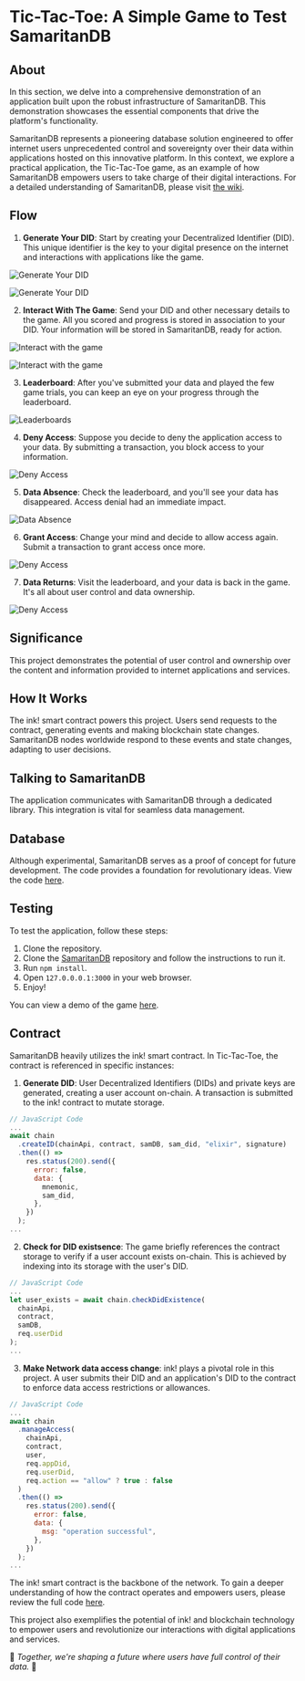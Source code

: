 # Tic-Tac-Toe: A Simple Game to Test SamaritanDB

## About

In this section, we delve into a comprehensive demonstration of an application built upon the robust infrastructure of SamaritanDB. This demonstration showcases the essential components that drive the platform's functionality.

SamaritanDB represents a pioneering database solution engineered to offer internet users unprecedented control and sovereignty over their data within applications hosted on this innovative platform. In this context, we explore a practical application, the Tic-Tac-Toe game, as an example of how SamaritanDB empowers users to take charge of their digital interactions.
For a detailed understanding of SamaritanDB, please visit [the wiki](https://algorealm.gitbook.io/samaritandb).

## Flow

1. **Generate Your DID**: Start by creating your Decentralized Identifier (DID). This unique identifier is the key to your digital presence on the internet and interactions with applications like the game.

![Generate Your DID](https://github.com/thewoodfish/Tic-Tac-Toe/blob/main/public/img/screenshot-1.png)

![Generate Your DID](https://github.com/thewoodfish/Tic-Tac-Toe/blob/main/public/img/screen-2.png)

2. **Interact With The Game**: Send your DID and other necessary details to the game. All you scored and progress is stored in association to your DID. Your information will be stored in SamaritanDB, ready for action.

![Interact with the game](https://github.com/thewoodfish/Tic-Tac-Toe/blob/main/public/img/screen-3.png)

![Interact with the game](https://github.com/thewoodfish/Tic-Tac-Toe/blob/main/public/img/screen-4.png)

3. **Leaderboard**: After you've submitted your data and played the few game trials, you can keep an eye on your progress through the leaderboard.

![Leaderboards](https://github.com/thewoodfish/Tic-Tac-Toe/blob/main/public/img/screen-5.png)

4. **Deny Access**: Suppose you decide to deny the application access to your data. By submitting a transaction, you block access to your information.

![Deny Access](https://github.com/thewoodfish/Tic-Tac-Toe/blob/main/public/img/screen-6.png)

5. **Data Absence**: Check the leaderboard, and you'll see your data has disappeared. Access denial had an immediate impact.

![Data Absence](https://github.com/thewoodfish/Tic-Tac-Toe/blob/main/public/img/screen-7.png)

6. **Grant Access**: Change your mind and decide to allow access again. Submit a transaction to grant access once more.

![Deny Access](https://github.com/thewoodfish/Tic-Tac-Toe/blob/main/public/img/screen-8.png)

7. **Data Returns**: Visit the leaderboard, and your data is back in the game. It's all about user control and data ownership.

![Deny Access](https://github.com/thewoodfish/Tic-Tac-Toe/blob/main/public/img/screen-9.png)

## Significance

This project demonstrates the potential of user control and ownership over the content and information provided to internet applications and services.

## How It Works

The ink! smart contract powers this project. Users send requests to the contract, generating events and making blockchain state changes. SamaritanDB nodes worldwide respond to these events and state changes, adapting to user decisions.

## Talking to SamaritanDB

The application communicates with SamaritanDB through a dedicated library. This integration is vital for seamless data management.

## Database

Although experimental, SamaritanDB serves as a proof of concept for future development. The code provides a foundation for revolutionary ideas. View the code [here](https://github.com/algorealmInc/SamaritanDB).

## Testing

To test the application, follow these steps:

1. Clone the repository.
2. Clone the [SamaritanDB](https://github.com/algorealmInc/SamaritanDB) repository and follow the instructions to run it.
3. Run `npm install`.
4. Open `127.0.0.0.1:3000` in your web browser.
5. Enjoy!

You can view a demo of the game [here](https://algorealm.org/splash.html).

## Contract

SamaritanDB heavily utilizes the ink! smart contract. In Tic-Tac-Toe, the contract is referenced in specific instances:

1. **Generate DID**: User Decentralized Identifiers (DIDs) and private keys are generated, creating a user account on-chain. A transaction is submitted to the ink! contract to mutate storage.

```js
// JavaScript Code
...
await chain
  .createID(chainApi, contract, samDB, sam_did, "elixir", signature)
  .then(() =>
    res.status(200).send({
      error: false,
      data: {
        mnemonic,
        sam_did,
      },
    })
  );
...
```

2. **Check for DID existsence**: The game briefly references the contract storage to verify if a user account exists on-chain. This is achieved by indexing into its storage with the user's DID.

```js
// JavaScript Code
...
let user_exists = await chain.checkDidExistence(
  chainApi,
  contract,
  samDB,
  req.userDid
);
...
```

3. **Make Network data access change**: ink! plays a pivotal role in this project. A user submits their DID and an application's DID to the contract to enforce data access restrictions or allowances.

```js
// JavaScript Code
...
await chain
  .manageAccess(
    chainApi,
    contract,
    user,
    req.appDid,
    req.userDid,
    req.action == "allow" ? true : false
  )
  .then(() =>
    res.status(200).send({
      error: false,
      data: {
        msg: "operation successful",
      },
    })
  );
...
```

The ink! smart contract is the backbone of the network. To gain a deeper understanding of how the contract operates and empowers users, please review the full code [here](https://github.com/algorealmInc/SamaritanDB-Contract).

This project also exemplifies the potential of ink! and blockchain technology to empower users and revolutionize our interactions with digital applications and services.

🚀 _Together, we're shaping a future where users have full control of their data._ 🚀
